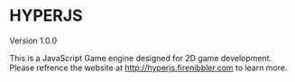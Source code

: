 # HYPERJS
Version 1.0.0

This is a JavaScript Game engine designed for 2D game development. Please refrence the website at http://hyperjs.firenibbler.com to learn more.
